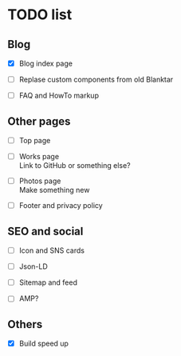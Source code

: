 # TODO list

## Blog

- [x] Blog index page

- [ ] Replase custom components from old Blanktar

- [ ] FAQ and HowTo markup

## Other pages

- [ ] Top page

- [ ] Works page  
  Link to GitHub or something else?

- [ ] Photos page  
  Make something new

- [ ] Footer and privacy policy

## SEO and social

- [ ] Icon and SNS cards

- [ ] Json-LD

- [ ] Sitemap and feed

- [ ] AMP?

## Others

- [x] Build speed up

